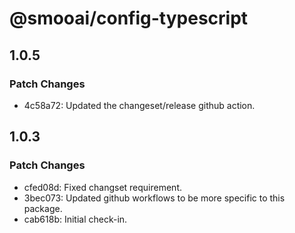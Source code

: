 # @smooai/config-typescript

## 1.0.5

### Patch Changes

- 4c58a72: Updated the changeset/release github action.

## 1.0.3

### Patch Changes

- cfed08d: Fixed changset requirement.
- 3bec073: Updated github workflows to be more specific to this package.
- cab618b: Initial check-in.
